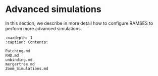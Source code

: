 

# Advanced simulations

In this section, we describe in more detail how to configure RAMSES to perform more advanced simulations.


```{toctree}
:maxdepth: 1
:caption: Contents:

Patching.md
RHD.md
unbinding.md
mergertree.md
Zoom_Simulations.md
```

<!-- 1. [Patching the code](./Patching)
2. [Physical units]
3. [Initial conditions]
4. [Boundary conditions]
5. [External gravity sources]
6. [External thermal sources]
7. [Radiation Hydrodynamics](./RHD)
8. Particle families -->
